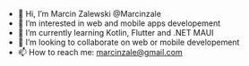 - 👋 Hi, I’m Marcin Zalewski @Marcinzale
- 👀 I’m interested in web and mobile apps developement
- 🌱 I’m currently learning Kotlin, Flutter and .NET MAUI
- 💞️ I’m looking to collaborate on web or mobile developement
- 📫 How to reach me: marcinzale@gmail.com

<!---
Marcinzale/Marcinzale is a ✨ special ✨ repository because its `README.md` (this file) appears on your GitHub profile.
You can click the Preview link to take a look at your changes.
--->
